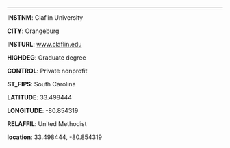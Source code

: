 
---
**INSTNM**: Claflin University

**CITY**: Orangeburg

**INSTURL**: www.claflin.edu

**HIGHDEG**: Graduate degree

**CONTROL**: Private nonprofit

**ST_FIPS**: South Carolina

**LATITUDE**: 33.498444

**LONGITUDE**: -80.854319

**RELAFFIL**: United Methodist

**location**: 33.498444, -80.854319